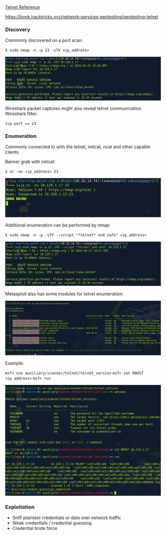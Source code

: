 [Telnet Reference](../../Technical-Reference/Networking/Protocols/Telnet.md)

https://book.hacktricks.xyz/network-services-pentesting/pentesting-telnet

### Discovery
Commonly discovered on a port scan:

`$ sudo nmap -n -p 23 -sTV <ip_address>`

![Pasted image 20240327152146](../../_attachments/telnet_nmap.png)

Wireshark packet captures might also reveal telnet communication. Wireshark filter:

`tcp.port == 23`

### Enumeration
Commonly connected to with the telnet, netcat, ncat and other capable clients.

Banner grab with netcat:

`$ nc -nv <ip_address> 23`

![Pasted image 20240327152508](../../_attachments/ncat.png)

Additional enumeration can be performed by nmap:

`$ sudo nmap -n -p -sTV --script "*telnet* and safe" <ip_address>`

![Pasted image 20240327153104](../../_attachments/telnet_nmap2.png)

Metasploit also has some modules for telnet enumeration:

![Pasted image 20240327154131|1000](../../_attachments/metasploit_telnet_aux.png)

Example:

`msf> use auxiliary/scanner/telnet/telnet_version`
`msf> set RHOST <ip_address>`
`msf> run`

![Pasted image 20240327154337](../../_attachments/metasploit_telnet_version.png)

### Exploitation
- Sniff plaintext credentials or data over network traffic
- Weak credentials / credential guessing
- Credential brute force